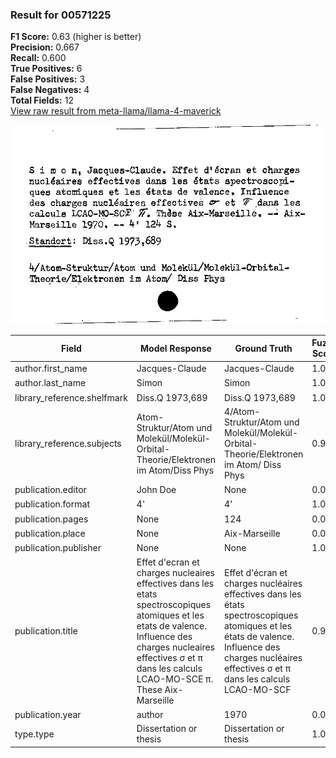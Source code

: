 ### Result for 00571225
**F1 Score:** 0.63 (higher is better)<br>**Precision:** 0.667<br>**Recall:** 0.600<br>**True Positives:** 6<br>**False Positives:** 3<br>**False Negatives:** 4<br>**Total Fields:** 12<br>[View raw result from meta-llama/llama-4-maverick](https://github.com/RISE-UNIBAS/humanities_data_benchmark/blob/main/results/2025-10-17/T0252/request_T0252_00571225.json)

<img src="https://github.com/RISE-UNIBAS/humanities_data_benchmark/blob/main/benchmarks/zettelkatalog/images/00571225.jpg?raw=true" alt="00571225" width="600px">

| Field | Model Response | Ground Truth | Fuzzy Score | Match |
|-------|----------------|--------------|-------------|-------|
| author.first_name | Jacques-Claude | Jacques-Claude | 1.000 | ✅ |
| author.last_name | Simon | Simon | 1.000 | ✅ |
| library_reference.shelfmark | Diss.Q 1973,689 | Diss.Q 1973,689 | 1.000 | ✅ |
| library_reference.subjects | Atom-Struktur/Atom und Molekül/Molekül-Orbital-Theorie/Elektronen im Atom/Diss Phys | 4/Atom-Struktur/Atom und Molekül/Molekül-Orbital-Theorie/Elektronen im Atom/ Diss Phys | 0.982 | ✅ |
| publication.editor | John Doe | None | 0.000 | ❌ |
| publication.format | 4' | 4' | 1.000 | ✅ |
| publication.pages | None | 124 | 0.000 | ❌ |
| publication.place | None | Aix-Marseille | 0.000 | ❌ |
| publication.publisher | None | None | 1.000 | ✅ |
| publication.title | Effet d'ecran et charges nucleaires effectives dans les etats spectroscopiques atomiques et les etats de valence. Influence des charges nucleaires effectives σ et π dans les calculs LCAO-MO-SCE π. These Aix-Marseille | Effet d'écran et charges nucléaires effectives dans les états spectroscopiques atomiques et les états de valence. Influence des charges nucléaires effectives σ et π dans les calculs LCAO-MO-SCF | 0.914 | ❌ |
| publication.year | author | 1970 | 0.000 | ❌ |
| type.type | Dissertation or thesis | Dissertation or thesis | 1.000 | ✅ |
